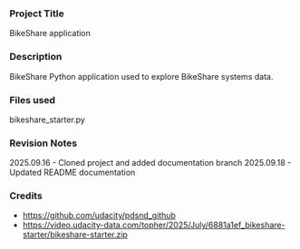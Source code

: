 ### Project Title
BikeShare application

### Description
BikeShare Python application used to explore BikeShare systems data.

### Files used
bikeshare_starter.py

### Revision Notes
2025.09.16 - Cloned project and added documentation branch
2025.09.18 - Updated README documentation

### Credits
- https://github.com/udacity/pdsnd_github
- https://video.udacity-data.com/topher/2025/July/6881a1ef_bikeshare-starter/bikeshare-starter.zip
